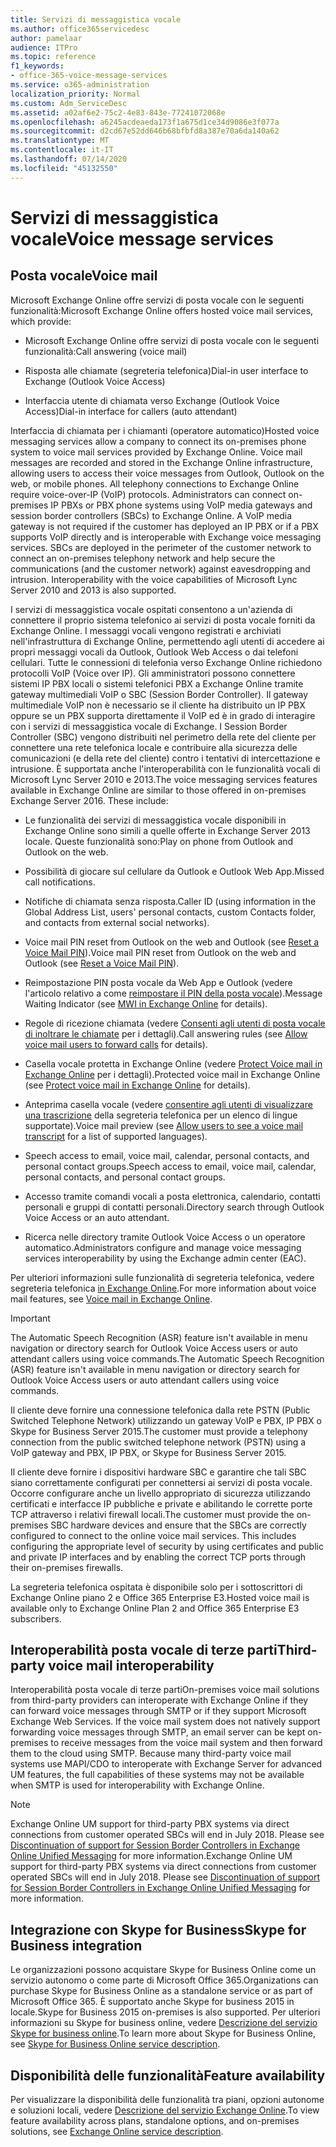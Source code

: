 ```yaml
---
title: Servizi di messaggistica vocale
ms.author: office365servicedesc
author: pamelaar
audience: ITPro
ms.topic: reference
f1_keywords:
- office-365-voice-message-services
ms.service: o365-administration
localization_priority: Normal
ms.custom: Adm_ServiceDesc
ms.assetid: a02af6e2-75c2-4e83-843e-77241072068e
ms.openlocfilehash: a6245acdeaeda173f1a675d1ce34d9086e3f077a
ms.sourcegitcommit: d2cd67e52dd646b68bfbfd8a387e70a6da140a62
ms.translationtype: MT
ms.contentlocale: it-IT
ms.lasthandoff: 07/14/2020
ms.locfileid: "45132550"
---
```

# <a name="voice-message-services"></a><span data-ttu-id="af605-102">Servizi di messaggistica vocale</span><span class="sxs-lookup"><span data-stu-id="af605-102">Voice message services</span></span>

## <a name="voice-mail"></a><span data-ttu-id="af605-103">Posta vocale</span><span class="sxs-lookup"><span data-stu-id="af605-103">Voice mail</span></span>

<span data-ttu-id="af605-104">Microsoft Exchange Online offre servizi di posta vocale con le seguenti funzionalità:</span><span class="sxs-lookup"><span data-stu-id="af605-104">Microsoft Exchange Online offers hosted voice mail services, which provide:</span></span>
  
- <span data-ttu-id="af605-105">Microsoft Exchange Online offre servizi di posta vocale con le seguenti funzionalità:</span><span class="sxs-lookup"><span data-stu-id="af605-105">Call answering (voice mail)</span></span>
    
- <span data-ttu-id="af605-106">Risposta alle chiamate (segreteria telefonica)</span><span class="sxs-lookup"><span data-stu-id="af605-106">Dial-in user interface to Exchange (Outlook Voice Access)</span></span>
    
- <span data-ttu-id="af605-107">Interfaccia utente di chiamata verso Exchange (Outlook Voice Access)</span><span class="sxs-lookup"><span data-stu-id="af605-107">Dial-in interface for callers (auto attendant)</span></span>
    
<span data-ttu-id="af605-p101">Interfaccia di chiamata per i chiamanti (operatore automatico)</span><span class="sxs-lookup"><span data-stu-id="af605-p101">Hosted voice messaging services allow a company to connect its on-premises phone system to voice mail services provided by Exchange Online. Voice mail messages are recorded and stored in the Exchange Online infrastructure, allowing users to access their voice messages from Outlook, Outlook on the web, or mobile phones. All telephony connections to Exchange Online require voice-over-IP (VoIP) protocols. Administrators can connect on-premises IP PBXs or PBX phone systems using VoIP media gateways and session border controllers (SBCs) to Exchange Online. A VoIP media gateway is not required if the customer has deployed an IP PBX or if a PBX supports VoIP directly and is interoperable with Exchange voice messaging services. SBCs are deployed in the perimeter of the customer network to connect an on-premises telephony network and help secure the communications (and the customer network) against eavesdropping and intrusion. Interoperability with the voice capabilities of Microsoft Lync Server 2010 and 2013 is also supported.</span></span>
  
<span data-ttu-id="af605-p102">I servizi di messaggistica vocale ospitati consentono a un'azienda di connettere il proprio sistema telefonico ai servizi di posta vocale forniti da Exchange Online. I messaggi vocali vengono registrati e archiviati nell'infrastruttura di Exchange Online, permettendo agli utenti di accedere ai propri messaggi vocali da Outlook, Outlook Web Access o dai telefoni cellulari. Tutte le connessioni di telefonia verso Exchange Online richiedono protocolli VoIP (Voice over IP). Gli amministratori possono connettere sistemi IP PBX locali o sistemi telefonici PBX a Exchange Online tramite gateway multimediali VoIP o SBC (Session Border Controller). Il gateway multimediale VoIP non è necessario se il cliente ha distribuito un IP PBX oppure se un PBX supporta direttamente il VoIP ed è in grado di interagire con i servizi di messaggistica vocale di Exchange. I Session Border Controller (SBC) vengono distribuiti nel perimetro della rete del cliente per connettere una rete telefonica locale e contribuire alla sicurezza delle comunicazioni (e della rete del cliente) contro i tentativi di intercettazione e intrusione. È supportata anche l'interoperabilità con le funzionalità vocali di Microsoft Lync Server 2010 e 2013.</span><span class="sxs-lookup"><span data-stu-id="af605-p102">The voice messaging services features available in Exchange Online are similar to those offered in on-premises Exchange Server 2016. These include:</span></span>
  
- <span data-ttu-id="af605-117">Le funzionalità dei servizi di messaggistica vocale disponibili in Exchange Online sono simili a quelle offerte in Exchange Server 2013 locale. Queste funzionalità sono:</span><span class="sxs-lookup"><span data-stu-id="af605-117">Play on phone from Outlook and Outlook on the web.</span></span>
    
- <span data-ttu-id="af605-118">Possibilità di giocare sul cellulare da Outlook e Outlook Web App.</span><span class="sxs-lookup"><span data-stu-id="af605-118">Missed call notifications.</span></span>
    
- <span data-ttu-id="af605-119">Notifiche di chiamata senza risposta.</span><span class="sxs-lookup"><span data-stu-id="af605-119">Caller ID (using information in the Global Address List, users' personal contacts, custom Contacts folder, and contacts from external social networks).</span></span>
    
- <span data-ttu-id="af605-120">Voice mail PIN reset from Outlook on the web and Outlook (see [Reset a Voice Mail PIN](https://go.microsoft.com/fwlink/p/?LinkId=286328)).</span><span class="sxs-lookup"><span data-stu-id="af605-120">Voice mail PIN reset from Outlook on the web and Outlook (see [Reset a Voice Mail PIN](https://go.microsoft.com/fwlink/p/?LinkId=286328)).</span></span>
    
- <span data-ttu-id="af605-121">Reimpostazione PIN posta vocale da Web App e Outlook (vedere l'articolo relativo a come [reimpostare il PIN della posta vocale](https://go.microsoft.com/fwlink/p/?LinkId=271794)).</span><span class="sxs-lookup"><span data-stu-id="af605-121">Message Waiting Indicator (see [MWI in Exchange Online](https://go.microsoft.com/fwlink/p/?LinkId=271794) for details).</span></span> 
    
- <span data-ttu-id="af605-122">Regole di ricezione chiamata (vedere [Consenti agli utenti di posta vocale di inoltrare le chiamate](https://go.microsoft.com/fwlink/p/?LinkId=271795) per i dettagli).</span><span class="sxs-lookup"><span data-stu-id="af605-122">Call answering rules (see [Allow voice mail users to forward calls](https://go.microsoft.com/fwlink/p/?LinkId=271795) for details).</span></span>
    
- <span data-ttu-id="af605-123">Casella vocale protetta in Exchange Online (vedere [Protect Voice mail in Exchange Online](https://go.microsoft.com/fwlink/p/?LinkId=271796) per i dettagli).</span><span class="sxs-lookup"><span data-stu-id="af605-123">Protected voice mail in Exchange Online (see [Protect voice mail in Exchange Online](https://go.microsoft.com/fwlink/p/?LinkId=271796) for details).</span></span>
    
- <span data-ttu-id="af605-124">Anteprima casella vocale (vedere [consentire agli utenti di visualizzare una trascrizione](https://go.microsoft.com/fwlink/p/?LinkId=271797) della segreteria telefonica per un elenco di lingue supportate).</span><span class="sxs-lookup"><span data-stu-id="af605-124">Voice mail preview (see [Allow users to see a voice mail transcript](https://go.microsoft.com/fwlink/p/?LinkId=271797) for a list of supported languages).</span></span>
    
- <span data-ttu-id="af605-125">Speech access to email, voice mail, calendar, personal contacts, and personal contact groups.</span><span class="sxs-lookup"><span data-stu-id="af605-125">Speech access to email, voice mail, calendar, personal contacts, and personal contact groups.</span></span>
    
- <span data-ttu-id="af605-126">Accesso tramite comandi vocali a posta elettronica, calendario, contatti personali e gruppi di contatti personali.</span><span class="sxs-lookup"><span data-stu-id="af605-126">Directory search through Outlook Voice Access or an auto attendant.</span></span>
    
- <span data-ttu-id="af605-127">Ricerca nelle directory tramite Outlook Voice Access o un operatore automatico.</span><span class="sxs-lookup"><span data-stu-id="af605-127">Administrators configure and manage voice messaging services interoperability by using the Exchange admin center (EAC).</span></span>
    
<span data-ttu-id="af605-128">Per ulteriori informazioni sulle funzionalità di segreteria telefonica, vedere segreteria telefonica [in Exchange Online](https://go.microsoft.com/fwlink/p/?LinkId=271798).</span><span class="sxs-lookup"><span data-stu-id="af605-128">For more information about voice mail features, see [Voice mail in Exchange Online](https://go.microsoft.com/fwlink/p/?LinkId=271798).</span></span>
  
> [!IMPORTANT]
> <span data-ttu-id="af605-129">The Automatic Speech Recognition (ASR) feature isn't available in menu navigation or directory search for Outlook Voice Access users or auto attendant callers using voice commands.</span><span class="sxs-lookup"><span data-stu-id="af605-129">The Automatic Speech Recognition (ASR) feature isn't available in menu navigation or directory search for Outlook Voice Access users or auto attendant callers using voice commands.</span></span> 
>
> <span data-ttu-id="af605-130">Il cliente deve fornire una connessione telefonica dalla rete PSTN (Public Switched Telephone Network) utilizzando un gateway VoIP e PBX, IP PBX o Skype for Business Server 2015.</span><span class="sxs-lookup"><span data-stu-id="af605-130">The customer must provide a telephony connection from the public switched telephone network (PSTN) using a VoIP gateway and PBX, IP PBX, or Skype for Business Server 2015.</span></span> 
>
> <span data-ttu-id="af605-p103">Il cliente deve fornire i dispositivi hardware SBC e garantire che tali SBC siano correttamente configurati per connettersi ai servizi di posta vocale. Occorre configurare anche un livello appropriato di sicurezza utilizzando certificati e interfacce IP pubbliche e private e abilitando le corrette porte TCP attraverso i relativi firewall locali.</span><span class="sxs-lookup"><span data-stu-id="af605-p103">The customer must provide the on-premises SBC hardware devices and ensure that the SBCs are correctly configured to connect to the online voice mail services. This includes configuring the appropriate level of security by using certificates and public and private IP interfaces and by enabling the correct TCP ports through their on-premises firewalls.</span></span> 
>
> <span data-ttu-id="af605-133">La segreteria telefonica ospitata è disponibile solo per i sottoscrittori di Exchange Online piano 2 e Office 365 Enterprise E3.</span><span class="sxs-lookup"><span data-stu-id="af605-133">Hosted voice mail is available only to Exchange Online Plan 2 and Office 365 Enterprise E3 subscribers.</span></span> 
  
## <a name="third-party-voice-mail-interoperability"></a><span data-ttu-id="af605-134">Interoperabilità posta vocale di terze parti</span><span class="sxs-lookup"><span data-stu-id="af605-134">Third-party voice mail interoperability</span></span>

<span data-ttu-id="af605-p104">Interoperabilità posta vocale di terze parti</span><span class="sxs-lookup"><span data-stu-id="af605-p104">On-premises voice mail solutions from third-party providers can interoperate with Exchange Online if they can forward voice messages through SMTP or if they support Microsoft Exchange Web Services. If the voice mail system does not natively support forwarding voice messages through SMTP, an email server can be kept on-premises to receive messages from the voice mail system and then forward them to the cloud using SMTP. Because many third-party voice mail systems use MAPI/CDO to interoperate with Exchange Server for advanced UM features, the full capabilities of these systems may not be available when SMTP is used for interoperability with Exchange Online.</span></span>
  
> [!NOTE]
> <span data-ttu-id="af605-p105">Exchange Online UM support for third-party PBX systems via direct connections from customer operated SBCs will end in July 2018. Please see [Discontinuation of support for Session Border Controllers in Exchange Online Unified Messaging](https://techcommunity.microsoft.com/t5/Exchange-Team-Blog/Discontinuation-of-support-for-Session-Border-Controllers-in/ba-p/607117) for more information.</span><span class="sxs-lookup"><span data-stu-id="af605-p105">Exchange Online UM support for third-party PBX systems via direct connections from customer operated SBCs will end in July 2018. Please see [Discontinuation of support for Session Border Controllers in Exchange Online Unified Messaging](https://techcommunity.microsoft.com/t5/Exchange-Team-Blog/Discontinuation-of-support-for-Session-Border-Controllers-in/ba-p/607117) for more information.</span></span> 
  
## <a name="skype-for-business-integration"></a><span data-ttu-id="af605-140">Integrazione con Skype for Business</span><span class="sxs-lookup"><span data-stu-id="af605-140">Skype for Business integration</span></span>

<span data-ttu-id="af605-141">Le organizzazioni possono acquistare Skype for Business Online come un servizio autonomo o come parte di Microsoft Office 365.</span><span class="sxs-lookup"><span data-stu-id="af605-141">Organizations can purchase Skype for Business Online as a standalone service or as part of Microsoft Office 365.</span></span> <span data-ttu-id="af605-142">È supportato anche Skype for business 2015 in locale.</span><span class="sxs-lookup"><span data-stu-id="af605-142">Skype for Business 2015 on-premises is also supported.</span></span> <span data-ttu-id="af605-143">Per ulteriori informazioni su Skype for business online, vedere [Descrizione del servizio Skype for business online](../skype-for-business-online-service-description/skype-for-business-online-service-description.md).</span><span class="sxs-lookup"><span data-stu-id="af605-143">To learn more about Skype for Business Online, see [Skype for Business Online service description](../skype-for-business-online-service-description/skype-for-business-online-service-description.md).</span></span>
  
## <a name="feature-availability"></a><span data-ttu-id="af605-144">Disponibilità delle funzionalità</span><span class="sxs-lookup"><span data-stu-id="af605-144">Feature availability</span></span>

<span data-ttu-id="af605-145">Per visualizzare la disponibilità delle funzionalità tra piani, opzioni autonome e soluzioni locali, vedere [Descrizione del servizio Exchange Online](exchange-online-service-description.md).</span><span class="sxs-lookup"><span data-stu-id="af605-145">To view feature availability across plans, standalone options, and on-premises solutions, see [Exchange Online service description](exchange-online-service-description.md).</span></span>
  


